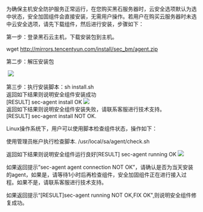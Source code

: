 为确保主机安全防护服务正常运行，在您购买黑石服务器时，云安全选项默认为选中状态，安全加固组件会直接安装，无需用户操作。若用户在购买云服务器时未选中云安全选项，请先下载组件，然后进行安装，步骤如下： 

第一步：登录黑石云主机，下载安装包到主机。

wget http://mirrors.tencentyun.com/install/sec_bm/agent.zip 

第二步：解压安装包

 ![](https://mc.qcloudimg.com/static/img/ef729e5387b38f2d8aaed3d50dc0065c/image.png)

第三步：执行安装脚本：sh install.sh 
 <br>返回如下结果则说明安全组件安装成功 <br>[RESULT] sec-agent install OK
![](http://imgcache.tcecqpoc.fsphere.cn/image/mc.qcloudimg.com/static/img/ba3378b68c30648276d7bb1ca002003c/image.png) <br>返回如下结果则说明安全组件安装失败，请联系客服进行技术支持。
 
<br>[RESULT] sec-agent install NOT OK.  

Linux操作系统下，用户可以使用脚本检查组件状态，操作如下：

使用管理员帐户执行检查脚本.
/usr/local/sa/agent/check.sh

返回如下结果则说明安全组件运行良好[RESULT] sec-agent running OK
![](http://imgcache.tcecqpoc.fsphere.cn/image/mc.qcloudimg.com/static/img/b28883269f2deb18a5791ce4f3ea412b/image.png)

如果返回提示”sec-agent agent connection NOT OK”，请确认是否为当天安装的agent，如果是，请等待1小时后再检查组件，安全加固组件正在进行接入过程。如果不是，请联系客服进行技术支持。 

如果返回提示“[RESULT]sec-agent running NOT OK,FIX OK",则说明安全组件修复成功。
